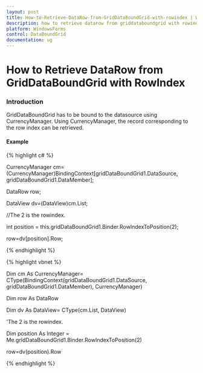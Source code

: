 ```yaml
---
layout: post
title: How-to-Retrieve-DataRow-from-GridDataBoundGrid-with-rowindex | WindowsForms | Syncfusion
description: how to retrieve datarow from griddataboundgrid with rowindex
platform: WindowsForms
control: DataBoundGrid
documentation: ug
---
```


# How to Retrieve DataRow from GridDataBoundGrid with RowIndex

### Introduction

GridDataBoundGrid has to be bound to the datasource using CurrencyManager. Using CurrencyManager, the record corresponding to the row index can be retrieved. 

#### Example

{% highlight c# %}



CurrencyManager cm=(CurrencyManager)BindingContext[gridDataBoundGrid1.DataSource, gridDataBoundGrid1.DataMember]; 

DataRow row;

DataView dv=(DataView)cm.List;



//The 2 is the rowindex.

int position = this.gridDataBoundGrid1.Binder.RowIndexToPosition(2);

row=dv[position].Row;


{% endhighlight %}

{% highlight vbnet %}



Dim cm As CurrencyManager= CType(BindingContext(gridDataBoundGrid1.DataSource, gridDataBoundGrid1.DataMember), CurrencyManager)

Dim row As DataRow

Dim dv As DataView= CType(cm.List, DataView)



'The 2 is the rowindex.

Dim position As Integer = Me.gridDataBoundGrid1.Binder.RowIndexToPosition(2)

row=dv(position).Row


{% endhighlight %}

